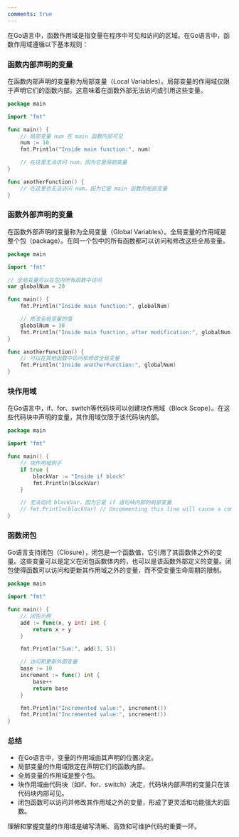 ```yaml
---
comments: true
---
```


在Go语言中，函数作用域是指变量在程序中可见和访问的区域。在Go语言中，函数作用域遵循以下基本规则：

### 函数内部声明的变量

在函数内部声明的变量称为局部变量（Local Variables）。局部变量的作用域仅限于声明它们的函数内部。这意味着在函数外部无法访问或引用这些变量。

```go
package main

import "fmt"

func main() {
    // 局部变量 num 在 main 函数内部可见
    num := 10
    fmt.Println("Inside main function:", num)

    // 在这里无法访问 num，因为它是局部变量
}

func anotherFunction() {
    // 在这里也无法访问 num，因为它是 main 函数的局部变量
}
```

### 函数外部声明的变量

在函数外部声明的变量称为全局变量（Global Variables）。全局变量的作用域是整个包（package）。在同一个包中的所有函数都可以访问和修改这些全局变量。

```go
package main

import "fmt"

// 全局变量可以在包内所有函数中访问
var globalNum = 20

func main() {
    fmt.Println("Inside main function:", globalNum)

    // 修改全局变量的值
    globalNum = 30
    fmt.Println("Inside main function, after modification:", globalNum)
}

func anotherFunction() {
    // 可以在其他函数中访问和修改全局变量
    fmt.Println("Inside anotherFunction:", globalNum)
}
```

### 块作用域

在Go语言中，if、for、switch等代码块可以创建块作用域（Block Scope）。在这些代码块中声明的变量，其作用域仅限于该代码块内部。

```go
package main

import "fmt"

func main() {
    // 块作用域例子
    if true {
        blockVar := "Inside if block"
        fmt.Println(blockVar)
    }

    // 无法访问 blockVar，因为它是 if 语句块内部的局部变量
    // fmt.Println(blockVar) // Uncommenting this line will cause a compilation error
}
```

### 函数闭包

Go语言支持闭包（Closure），闭包是一个函数值，它引用了其函数体之外的变量。这些变量可以是定义在闭包函数体内的，也可以是该函数外部定义的变量。闭包使得函数可以访问和更新其作用域之外的变量，而不受变量生命周期的限制。

```go
package main

import "fmt"

func main() {
    // 闭包示例
    add := func(x, y int) int {
        return x + y
    }

    fmt.Println("Sum:", add(3, 5))

    // 访问和更新外部变量
    base := 10
    increment := func() int {
        base++
        return base
    }

    fmt.Println("Incremented value:", increment())
    fmt.Println("Incremented value:", increment())
}
```

### 总结

- 在Go语言中，变量的作用域由其声明的位置决定。
- 局部变量的作用域限定在声明它们的函数内部。
- 全局变量的作用域是整个包。
- 块作用域由代码块（如if、for、switch）决定，代码块内部声明的变量只在该代码块内部可见。
- 闭包函数可以访问并修改其作用域之外的变量，形成了更灵活和功能强大的函数。

理解和掌握变量的作用域是编写清晰、高效和可维护代码的重要一环。